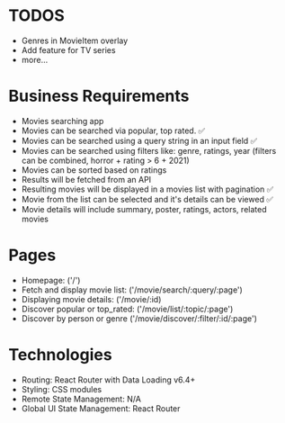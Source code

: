 # TODOS

- Genres in MovieItem overlay
- Add feature for TV series
- more...

# Business Requirements

- Movies searching app
- Movies can be searched via popular, top rated. ✅
- Movies can be searched using a query string in an input field ✅
- Movies can be searched using filters like: genre, ratings, year (filters can be combined, horror + rating > 6 + 2021)
- Movies can be sorted based on ratings
- Results will be fetched from an API
- Resulting movies will be displayed in a movies list with pagination ✅
- Movie from the list can be selected and it's details can be viewed ✅
- Movie details will include summary, poster, ratings, actors, related movies

# Pages

- Homepage: ('/')
- Fetch and display movie list: ('/movie/search/:query/:page')
- Displaying movie details: ('/movie/:id)
- Discover popular or top_rated: ('/movie/list/:topic/:page')
- Discover by person or genre ('/movie/discover/:filter/:id/:page')

# Technologies

- Routing: React Router with Data Loading v6.4+
- Styling: CSS modules
- Remote State Management: N/A
- Global UI State Management: React Router
